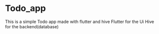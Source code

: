 # Todo_app

This is a simple Todo app made with flutter and hive
Flutter for the Ui
Hive for the backend(database)
